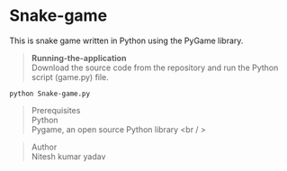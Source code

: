 # Snake-game
This is snake game written in Python using the PyGame library.

>**Running-the-application <br />**
Download the source code from the repository and run the Python script (game.py) file.

```
python Snake-game.py
```


>Prerequisites <br/>
Python <br />
Pygame, an open source Python library  <br / >

>Author  <br />
Nitesh kumar yadav
